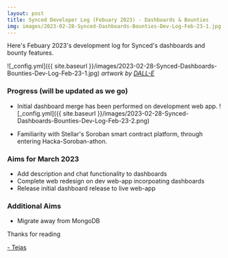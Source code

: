 ```yaml
---
layout: post
title: Synced Developer Log (Febuary 2023) - Dashboards & Bounties
img: images/2023-02-28-Synced-Dashboards-Bounties-Dev-Log-Feb-23-1.jpg
---
```


Here's Febuary 2023's development log for Synced's dashboards and bounty features. 

![_config.yml]({{ site.baseurl }}/images/2023-02-28-Synced-Dashboards-Bounties-Dev-Log-Feb-23-1.jpg)
*artwork by [DALL-E](https://openai.com/dall-e-2)*



### Progress (will be updated as we go)
- Initial dashboard merge has been performed on development web app.
  ![_config.yml]({{ site.baseurl }}/images/2023-02-28-Synced-Dashboards-Bounties-Dev-Log-Feb-23-2.png)
  
- Familiarity with Stellar's Soroban smart contract platform, through entering Hacka-Soroban-athon.



### Aims for March 2023
- Add description and chat functionality to dashboards
- Complete web redesign on dev web-app incorpoating dashboards
- Release initial dashboard release to live web-app


### Additional Aims
- Migrate away from MongoDB




Thanks for reading

[- Tejas](https://twitter.com/syncedto)
